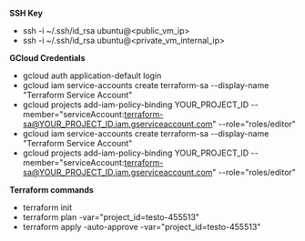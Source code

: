 **SSH Key**
- ssh -i ~/.ssh/id_rsa ubuntu@<public_vm_ip>
- ssh -i ~/.ssh/id_rsa ubuntu@<private_vm_internal_ip>

**GCloud Credentials**
- gcloud auth application-default login
- gcloud iam service-accounts create terraform-sa  --display-name "Terraform Service Account"
- gcloud projects add-iam-policy-binding YOUR_PROJECT_ID  --member="serviceAccount:terraform-sa@YOUR_PROJECT_ID.iam.gserviceaccount.com"  --role="roles/editor"
- gcloud iam service-accounts create terraform-sa  --display-name "Terraform Service Account"
- gcloud projects add-iam-policy-binding YOUR_PROJECT_ID  --member="serviceAccount:terraform-sa@YOUR_PROJECT_ID.iam.gserviceaccount.com" --role="roles/editor"
  
**Terraform commands**
- terraform init
- terraform plan -var="project_id=testo-455513"
- terraform apply -auto-approve -var="project_id=testo-455513"

